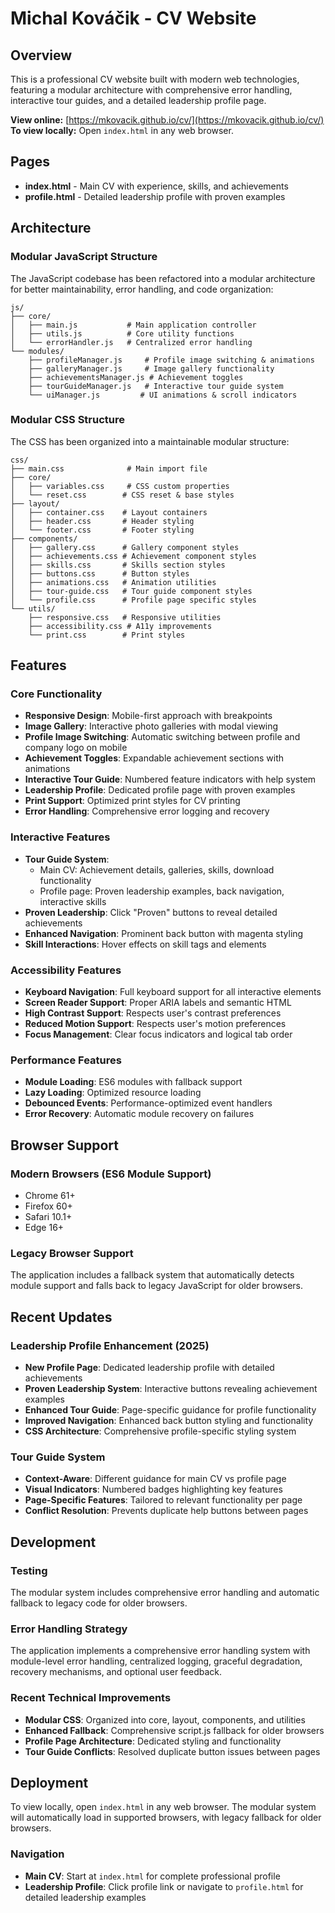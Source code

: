 # Michal Kováčik - CV Website

## Overview

This is a professional CV website built with modern web technologies, featuring a modular architecture with comprehensive error handling, interactive tour guides, and a detailed leadership profile page.

**View online:** [https://mkovacik.github.io/cv/](https://mkovacik.github.io/cv/)  
**To view locally:** Open `index.html` in any web browser.

## Pages

- **index.html** - Main CV with experience, skills, and achievements
- **profile.html** - Detailed leadership profile with proven examples

## Architecture

### Modular JavaScript Structure

The JavaScript codebase has been refactored into a modular architecture for better maintainability, error handling, and code organization:

```
js/
├── core/
│   ├── main.js           # Main application controller
│   ├── utils.js          # Core utility functions
│   └── errorHandler.js   # Centralized error handling
└── modules/
    ├── profileManager.js     # Profile image switching & animations
    ├── galleryManager.js     # Image gallery functionality
    ├── achievementsManager.js # Achievement toggles
    ├── tourGuideManager.js   # Interactive tour guide system
    └── uiManager.js         # UI animations & scroll indicators
```

### Modular CSS Structure

The CSS has been organized into a maintainable modular structure:

```
css/
├── main.css              # Main import file
├── core/
│   ├── variables.css     # CSS custom properties
│   └── reset.css        # CSS reset & base styles
├── layout/
│   ├── container.css    # Layout containers
│   ├── header.css       # Header styling
│   └── footer.css       # Footer styling
├── components/
│   ├── gallery.css      # Gallery component styles
│   ├── achievements.css # Achievement component styles
│   ├── skills.css       # Skills section styles
│   ├── buttons.css      # Button styles
│   ├── animations.css   # Animation utilities
│   ├── tour-guide.css   # Tour guide component styles
│   └── profile.css      # Profile page specific styles
└── utils/
    ├── responsive.css   # Responsive utilities
    ├── accessibility.css # A11y improvements
    └── print.css        # Print styles
```

## Features

### Core Functionality
- **Responsive Design**: Mobile-first approach with breakpoints
- **Image Gallery**: Interactive photo galleries with modal viewing
- **Profile Image Switching**: Automatic switching between profile and company logo on mobile
- **Achievement Toggles**: Expandable achievement sections with animations
- **Interactive Tour Guide**: Numbered feature indicators with help system
- **Leadership Profile**: Dedicated profile page with proven examples
- **Print Support**: Optimized print styles for CV printing
- **Error Handling**: Comprehensive error logging and recovery

### Interactive Features
- **Tour Guide System**: 
  - Main CV: Achievement details, galleries, skills, download functionality
  - Profile page: Proven leadership examples, back navigation, interactive skills
- **Proven Leadership**: Click "Proven" buttons to reveal detailed achievements
- **Enhanced Navigation**: Prominent back button with magenta styling
- **Skill Interactions**: Hover effects on skill tags and elements

### Accessibility Features
- **Keyboard Navigation**: Full keyboard support for all interactive elements
- **Screen Reader Support**: Proper ARIA labels and semantic HTML
- **High Contrast Support**: Respects user's contrast preferences
- **Reduced Motion Support**: Respects user's motion preferences
- **Focus Management**: Clear focus indicators and logical tab order

### Performance Features
- **Module Loading**: ES6 modules with fallback support
- **Lazy Loading**: Optimized resource loading
- **Debounced Events**: Performance-optimized event handlers
- **Error Recovery**: Automatic module recovery on failures

## Browser Support

### Modern Browsers (ES6 Module Support)
- Chrome 61+
- Firefox 60+
- Safari 10.1+
- Edge 16+

### Legacy Browser Support
The application includes a fallback system that automatically detects module support and falls back to legacy JavaScript for older browsers.

## Recent Updates

### Leadership Profile Enhancement (2025)
- **New Profile Page**: Dedicated leadership profile with detailed achievements
- **Proven Leadership System**: Interactive buttons revealing achievement examples
- **Enhanced Tour Guide**: Page-specific guidance for profile functionality
- **Improved Navigation**: Enhanced back button styling and functionality
- **CSS Architecture**: Comprehensive profile-specific styling system

### Tour Guide System
- **Context-Aware**: Different guidance for main CV vs profile page
- **Visual Indicators**: Numbered badges highlighting key features
- **Page-Specific Features**: Tailored to relevant functionality per page
- **Conflict Resolution**: Prevents duplicate help buttons between pages

## Development

### Testing
The modular system includes comprehensive error handling and automatic fallback to legacy code for older browsers.

### Error Handling Strategy
The application implements a comprehensive error handling system with module-level error handling, centralized logging, graceful degradation, recovery mechanisms, and optional user feedback.

### Recent Technical Improvements
- **Modular CSS**: Organized into core, layout, components, and utilities
- **Enhanced Fallback**: Comprehensive script.js fallback for older browsers  
- **Profile Page Architecture**: Dedicated styling and functionality
- **Tour Guide Conflicts**: Resolved duplicate button issues between pages

## Deployment

To view locally, open `index.html` in any web browser. The modular system will automatically load in supported browsers, with legacy fallback for older browsers.

### Navigation
- **Main CV**: Start at `index.html` for complete professional profile
- **Leadership Profile**: Click profile link or navigate to `profile.html` for detailed leadership examples

